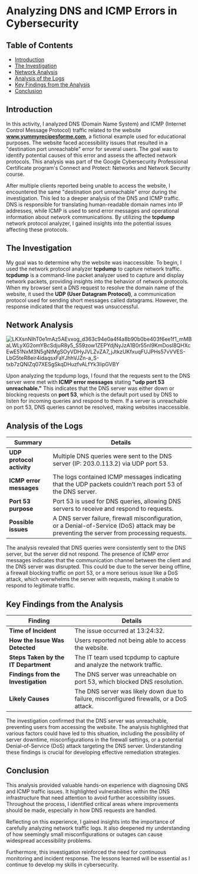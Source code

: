 # Analyzing DNS and ICMP Errors in Cybersecurity

## Table of Contents
- [Introduction](#introduction)
- [The Investigation](#the-investigation)
- [Network Analysis](#network-analysis)
- [Analysis of the Logs](#analysis-of-the-logs)
- [Key Findings from the Analysis](#key-findings-from-the-analysis)
- [Conclusion](#conclusion)

## Introduction

In this activity, I analyzed DNS (Domain Name System) and ICMP (Internet Control Message Protocol) traffic related to the website **www.yummyrecipesforme.com**, a fictional example used for educational purposes. The website faced accessibility issues that resulted in a "destination port unreachable" error for several users. The goal was to identify potential causes of this error and assess the affected network protocols. This analysis was part of the Google Cybersecurity Professional Certificate program's Connect and Protect: Networks and Network Security course.

After multiple clients reported being unable to access the website, I encountered the same "destination port unreachable" error during the investigation. This led to a deeper analysis of the DNS and ICMP traffic. DNS is responsible for translating human-readable domain names into IP addresses, while ICMP is used to send error messages and operational information about network communications. By utilizing the **tcpdump** network protocol analyzer, I gained insights into the potential issues affecting these protocols.

## The Investigation

My goal was to determine why the website was inaccessible. To begin, I used the network protocol analyzer **tcpdump** to capture network traffic. **tcpdump** is a command-line packet analyzer used to capture and display network packets, providing insights into the behavior of network protocols. When my browser sent a DNS request to resolve the domain name of the website, it used the **UDP (User Datagram Protocol)**, a communication protocol used for sending short messages called datagrams. However, the response indicated that the request was unsuccessful.

## Network Analysis

![LKXsnNIhT0e1mAz5AEvxog_d363c94e0a4f4a8b90b0be403f6ee1f1_mMBaLWLyXG2omYBcSdjuR8y5_S59zow1ZEPYdjNyJzA1B0r55nI9KmDosI8QHXcEwE51NxM3N5gNtMgSOyVDHyJVLZvZA7_jJtkzUKfxuqFUJPHs57vVVES-LbG5teR8eir4idaqsxFaYJhhVJZn-a_S-txb7zQNIZq07XESgSkqDHuzfvALfYk3lipGVBY](https://github.com/user-attachments/assets/fdcdc841-bc31-4d9b-805e-2e3c04e1514b)

Upon analyzing the tcpdump logs, I found that the requests sent to the DNS server were met with **ICMP error messages** stating **"udp port 53 unreachable."** This indicates that the DNS server was either down or blocking requests on **port 53**, which is the default port used by DNS to listen for incoming queries and respond to them. If a server is unreachable on port 53, DNS queries cannot be resolved, making websites inaccessible.

## Analysis of the Logs

| **Summary**                             | **Details**                                                                 |
|-----------------------------------------|-----------------------------------------------------------------------------|
| **UDP protocol activity**               | Multiple DNS queries were sent to the DNS server (IP: 203.0.113.2) via UDP port 53. |
| **ICMP error messages**                 | The logs contained ICMP messages indicating that the UDP packets couldn’t reach port 53 of the DNS server. |
| **Port 53 purpose**                     | Port 53 is used for DNS queries, allowing DNS servers to receive and respond to requests.                                             |
| **Possible issues**                     | A DNS server failure, firewall misconfiguration, or a Denial-of-Service (DoS) attack may be preventing the server from processing requests. |

The analysis revealed that DNS queries were consistently sent to the DNS server, but the server did not respond. The presence of ICMP error messages indicates that the communication channel between the client and the DNS server was disrupted. This could be due to the server being offline, a firewall blocking traffic on port 53, or a more serious issue like a DoS attack, which overwhelms the server with requests, making it unable to respond to legitimate traffic.

## Key Findings from the Analysis

| **Finding**                              | **Details**                                                                 |
|------------------------------------------|-----------------------------------------------------------------------------|
| **Time of Incident**                     | The issue occurred at 13:24:32.                                             |
| **How the Issue Was Detected**           | Users reported not being able to access the website.                        |
| **Steps Taken by the IT Department**     | The IT team used tcpdump to capture and analyze the network traffic.        |
| **Findings from the Investigation**      | The DNS server was unreachable on port 53, which blocked DNS resolution.    |
| **Likely Causes**                        | The DNS server was likely down due to failure, misconfigured firewalls, or a DoS attack. |

The investigation confirmed that the DNS server was unreachable, preventing users from accessing the website. The analysis highlighted that various factors could have led to this situation, including the possibility of server downtime, misconfigurations in the firewall settings, or a potential Denial-of-Service (DoS) attack targeting the DNS server. Understanding these findings is crucial for developing effective remediation strategies.

## Conclusion

This analysis provided valuable hands-on experience with diagnosing DNS and ICMP traffic issues. It highlighted vulnerabilities within the DNS infrastructure that need attention to avoid further accessibility issues. Throughout the process, I identified critical areas where improvements should be made, especially in how DNS requests are handled.

Reflecting on this experience, I gained insights into the importance of carefully analyzing network traffic logs. It also deepened my understanding of how seemingly small misconfigurations or outages can cause widespread accessibility problems.

Furthermore, this investigation reinforced the need for continuous monitoring and incident response. The lessons learned will be essential as I continue to develop my skills in cybersecurity.
